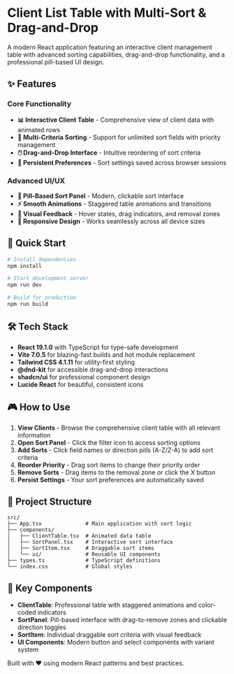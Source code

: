 # Client List Table with Multi-Sort & Drag-and-Drop

A modern React application featuring an interactive client management table with advanced sorting capabilities, drag-and-drop functionality, and a professional pill-based UI design.

## ✨ Features

### Core Functionality

- **📊 Interactive Client Table** - Comprehensive view of client data with animated rows
- **🎯 Multi-Criteria Sorting** - Support for unlimited sort fields with priority management
- **🖱️ Drag-and-Drop Interface** - Intuitive reordering of sort criteria
- **💾 Persistent Preferences** - Sort settings saved across browser sessions

### Advanced UI/UX

- **🎨 Pill-Based Sort Panel** - Modern, clickable sort interface
- **⚡ Smooth Animations** - Staggered table animations and transitions
- **🎪 Visual Feedback** - Hover states, drag indicators, and removal zones
- **📱 Responsive Design** - Works seamlessly across all device sizes

## 🚀 Quick Start

```bash
# Install dependencies
npm install

# Start development server
npm run dev

# Build for production
npm run build
```

## 🛠️ Tech Stack

- **React 19.1.0** with TypeScript for type-safe development
- **Vite 7.0.5** for blazing-fast builds and hot module replacement
- **Tailwind CSS 4.1.11** for utility-first styling
- **@dnd-kit** for accessible drag-and-drop interactions
- **shadcn/ui** for professional component design
- **Lucide React** for beautiful, consistent icons

## 🎮 How to Use

1. **View Clients** - Browse the comprehensive client table with all relevant information
2. **Open Sort Panel** - Click the filter icon to access sorting options
3. **Add Sorts** - Click field names or direction pills (A-Z/Z-A) to add sort criteria
4. **Reorder Priority** - Drag sort items to change their priority order
5. **Remove Sorts** - Drag items to the removal zone or click the X button
6. **Persist Settings** - Your sort preferences are automatically saved

## 📁 Project Structure

```
src/
├── App.tsx              # Main application with sort logic
├── components/
│   ├── ClientTable.tsx  # Animated data table
│   ├── SortPanel.tsx    # Interactive sort interface
│   ├── SortItem.tsx     # Draggable sort items
│   └── ui/              # Reusable UI components
├── types.ts             # TypeScript definitions
└── index.css            # Global styles
```

## 🎯 Key Components

- **ClientTable**: Professional table with staggered animations and color-coded indicators
- **SortPanel**: Pill-based interface with drag-to-remove zones and clickable direction toggles
- **SortItem**: Individual draggable sort criteria with visual feedback
- **UI Components**: Modern button and select components with variant system

Built with ❤️ using modern React patterns and best practices.

